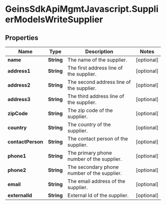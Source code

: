 # GeinsSdkApiMgmtJavascript.SupplierModelsWriteSupplier

## Properties

Name | Type | Description | Notes
------------ | ------------- | ------------- | -------------
**name** | **String** | The name of the supplier. | [optional] 
**address1** | **String** | The first address line of the supplier. | [optional] 
**address2** | **String** | The second address line of the supplier. | [optional] 
**address3** | **String** | The third address line of the supplier. | [optional] 
**zipCode** | **String** | The zip code of the supplier. | [optional] 
**country** | **String** | The country of the supplier. | [optional] 
**contactPerson** | **String** | The contact person of the supplier. | [optional] 
**phone1** | **String** | The primary phone number of the supplier. | [optional] 
**phone2** | **String** | The secondary phone number of the supplier. | [optional] 
**email** | **String** | The email address of the supplier. | [optional] 
**externalId** | **String** | External Id of the supplier. | [optional] 


